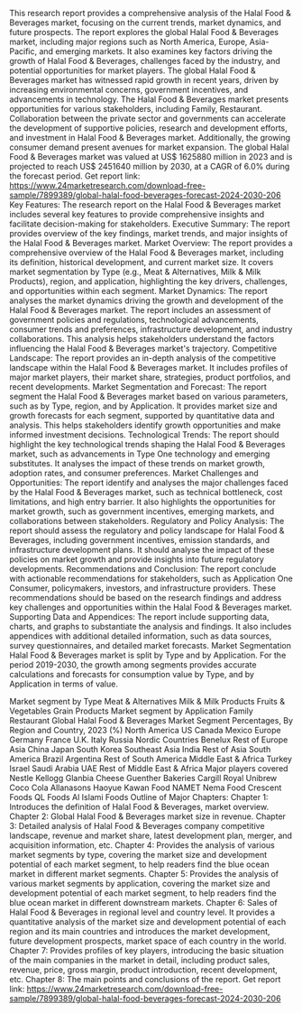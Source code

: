 This research report provides a comprehensive analysis of the Halal Food & Beverages market, focusing on the current trends, market dynamics, and future prospects. The report explores the global Halal Food & Beverages market, including major regions such as North America, Europe, Asia-Pacific, and emerging markets. It also examines key factors driving the growth of Halal Food & Beverages, challenges faced by the industry, and potential opportunities for market players.
The global Halal Food & Beverages market has witnessed rapid growth in recent years, driven by increasing environmental concerns, government incentives, and advancements in technology. The Halal Food & Beverages market presents opportunities for various stakeholders, including Family, Restaurant. Collaboration between the private sector and governments can accelerate the development of supportive policies, research and development efforts, and investment in Halal Food & Beverages market. Additionally, the growing consumer demand present avenues for market expansion.
The global Halal Food & Beverages market was valued at US$ 1625880 million in 2023 and is projected to reach US$ 2451640 million by 2030, at a CAGR of 6.0% during the forecast period.
Get report link: https://www.24marketresearch.com/download-free-sample/7899389/global-halal-food-beverages-forecast-2024-2030-206
Key Features:
The research report on the Halal Food & Beverages market includes several key features to provide comprehensive insights and facilitate decision-making for stakeholders.
Executive Summary: The report provides overview of the key findings, market trends, and major insights of the Halal Food & Beverages market.
Market Overview: The report provides a comprehensive overview of the Halal Food & Beverages market, including its definition, historical development, and current market size. It covers market segmentation by Type (e.g., Meat & Alternatives, Milk & Milk Products), region, and application, highlighting the key drivers, challenges, and opportunities within each segment.
Market Dynamics: The report analyses the market dynamics driving the growth and development of the Halal Food & Beverages market. The report includes an assessment of government policies and regulations, technological advancements, consumer trends and preferences, infrastructure development, and industry collaborations. This analysis helps stakeholders understand the factors influencing the Halal Food & Beverages market's trajectory.
Competitive Landscape: The report provides an in-depth analysis of the competitive landscape within the Halal Food & Beverages market. It includes profiles of major market players, their market share, strategies, product portfolios, and recent developments.
Market Segmentation and Forecast: The report segment the Halal Food & Beverages market based on various parameters, such as by Type, region, and by Application. It provides market size and growth forecasts for each segment, supported by quantitative data and analysis. This helps stakeholders identify growth opportunities and make informed investment decisions.
Technological Trends: The report should highlight the key technological trends shaping the Halal Food & Beverages market, such as advancements in Type One technology and emerging substitutes. It analyses the impact of these trends on market growth, adoption rates, and consumer preferences.
Market Challenges and Opportunities: The report identify and analyses the major challenges faced by the Halal Food & Beverages market, such as technical bottleneck, cost limitations, and high entry barrier. It also highlights the opportunities for market growth, such as government incentives, emerging markets, and collaborations between stakeholders.
Regulatory and Policy Analysis: The report should assess the regulatory and policy landscape for Halal Food & Beverages, including government incentives, emission standards, and infrastructure development plans. It should analyse the impact of these policies on market growth and provide insights into future regulatory developments.
Recommendations and Conclusion: The report conclude with actionable recommendations for stakeholders, such as Application One Consumer, policymakers, investors, and infrastructure providers. These recommendations should be based on the research findings and address key challenges and opportunities within the Halal Food & Beverages market.
Supporting Data and Appendices: The report include supporting data, charts, and graphs to substantiate the analysis and findings. It also includes appendices with additional detailed information, such as data sources, survey questionnaires, and detailed market forecasts.
Market Segmentation
Halal Food & Beverages market is split by Type and by Application. For the period 2019-2030, the growth among segments provides accurate calculations and forecasts for consumption value by Type, and by Application in terms of value.

Market segment by Type
Meat & Alternatives
Milk & Milk Products
Fruits & Vegetables
Grain Products
Market segment by Application
Family
Restaurant
Global Halal Food & Beverages Market Segment Percentages, By Region and Country, 2023 (%)
North America
US
Canada
Mexico
Europe
Germany
France
U.K.
Italy
Russia
Nordic Countries
Benelux
Rest of Europe
Asia
China
Japan
South Korea
Southeast Asia
India
Rest of Asia
South America
Brazil
Argentina
Rest of South America
Middle East & Africa
Turkey
Israel
Saudi Arabia
UAE
Rest of Middle East & Africa
Major players covered
Nestle
Kellogg
Glanbia Cheese
Guenther Bakeries
Cargill
Royal Unibrew
Coco Cola
Allanasons
Haoyue
Kawan Food
NAMET
Nema Food
Crescent Foods
QL Foods
Al Islami Foods
Outline of Major Chapters:
Chapter 1: Introduces the definition of Halal Food & Beverages, market overview.
Chapter 2: Global Halal Food & Beverages market size in revenue.
Chapter 3: Detailed analysis of Halal Food & Beverages company competitive landscape, revenue and market share, latest development plan, merger, and acquisition information, etc.
Chapter 4: Provides the analysis of various market segments by type, covering the market size and development potential of each market segment, to help readers find the blue ocean market in different market segments.
Chapter 5: Provides the analysis of various market segments by application, covering the market size and development potential of each market segment, to help readers find the blue ocean market in different downstream markets.
Chapter 6: Sales of Halal Food & Beverages in regional level and country level. It provides a quantitative analysis of the market size and development potential of each region and its main countries and introduces the market development, future development prospects, market space of each country in the world.
Chapter 7: Provides profiles of key players, introducing the basic situation of the main companies in the market in detail, including product sales, revenue, price, gross margin, product introduction, recent development, etc.
Chapter 8: The main points and conclusions of the report.
Get report link: https://www.24marketresearch.com/download-free-sample/7899389/global-halal-food-beverages-forecast-2024-2030-206
